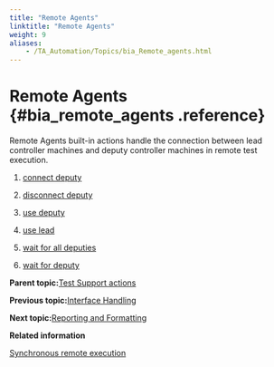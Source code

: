 ```yaml
--- 
title: "Remote Agents"
linktitle: "Remote Agents"
weight: 9
aliases: 
    - /TA_Automation/Topics/bia_Remote_agents.html
---
```

# Remote Agents {#bia_remote_agents .reference}

Remote Agents built-in actions handle the connection between lead controller machines and deputy controller machines in remote test execution.

1.  [connect deputy](../../TA_Automation/Topics/bia_connect_deputy.html)  

2.  [disconnect deputy](../../TA_Automation/Topics/bia_disconnect_deputy.html)  

3.  [use deputy](../../TA_Automation/Topics/bia_use_deputy.html)  

4.  [use lead](../../TA_Automation/Topics/bia_use_lead.html)  

5.  [wait for all deputies](../../TA_Automation/Topics/bia_wait_for_all_deputies.html)  

6.  [wait for deputy](../../TA_Automation/Topics/bia_wait_for_deputy.html)  


**Parent topic:**[Test Support actions](../../TA_Automation/Topics/bia_Test_Support.html)

**Previous topic:**[Interface Handling](../../TA_Automation/Topics/bia_Interface_handling.html)

**Next topic:**[Reporting and Formatting](../../TA_Automation/Topics/bia_Reporting_and_formatting.html)

**Related information**  


[Synchronous remote execution](../../TA_Help/Topics/Test_exec_remote_synchronous.html)

